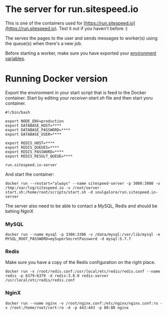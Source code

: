 # The server for run.sitespeed.io

This is one of the containers used for [https://run.sitespeed.io](https://run.sitespeed.io). Test it out if you haven't before :)

The serves the pages to the user and sends messages to worker(s) using the queue(s) when there's a new job.

Before starting a worker, make sure you have exported your [environment variables](https://github.com/sitespeedio/run.sitespeed.io/blob/master/setup.sh).


# Running Docker version
Export the environment in your start script that is feed to the Docker container. Start by editing your *receiver-start.sh* file and then start yoru container.

~~~
#!/bin/bash

export NODE_ENV=production
export DATABASE_HOST=****
export DATABASE_PASSWORD=****
export DATABASE_USER=****

export REDIS_HOST=****
export REDIS_QUEUES=****
export REDIS_PASSWORD=****
export REDIS_RESULT_QUEUE=****

run.sitespeed.io-server
~~~

And start the container:
~~~
docker run --restart="always" --name sitespeed-server -p 3000:3000 -v /tmp:/var/log/sitespeed.io -v /root/server-start.sh:/home/root/scripts/start.sh -d soulgalore/run.sitespeed.io-server
~~~

The server also need to be able to contact a MySQL, Redis and should be behing NginX

### MySQL

~~~
docker run --name mysql -p 3306:3306 -v /data/mysql:/var/lib/mysql -e MYSQL_ROOT_PASSWORD=mySuperSecretPassword -d mysql:5.7.7
~~~

### Redis

Make sure you have a copy of the Redis configuration on the right place.

~~~
docker run -v /root/redis.conf:/usr/local/etc/redis/redis.conf --name redis -p 6379:6379 -d redis:3.0.0 redis-server /usr/local/etc/redis/redis.conf
~~~

### NginX

~~~
docker run --name nginx -v /root/nginx.conf:/etc/nginx/nginx.conf:ro -v /root:/home/root/cert:ro -d -p 443:443 -p 80:80 nginx
~~~

